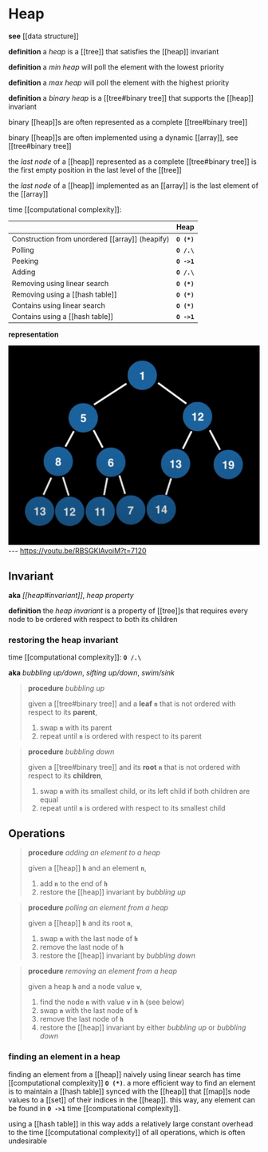 # Heap

**see** [[data structure]]

**definition** a _heap_ is a [[tree]] that satisfies the [[heap]] invariant

**definition** a _min heap_ will poll the element with the lowest priority

**definition** a _max heap_ will poll the element with the highest priority

**definition** a _binary heap_ is a [[tree#binary tree]] that supports the [[heap]] invariant

binary [[heap]]s are often represented as a complete [[tree#binary tree]]

binary [[heap]]s are often implemented using a dynamic [[array]], see [[tree#binary tree]]

the _last node_ of a [[heap]] represented as a complete [[tree#binary tree]] is the first empty position in the last level of the [[tree]]

the _last node_ of a [[heap]] implemented as an [[array]] is the last element of the [[array]]

time [[computational complexity]]:

|                                                 | Heap        |
| ----------------------------------------------- | ----------- |
| Construction from unordered [[array]] (heapify) | **`O (*)`** |
| Polling                                         | **`O /.\`** |
| Peeking                                         | **`O ->1`** |
| Adding                                          | **`O /.\`** |
| Removing using linear search                    | **`O (*)`** |
| Removing using a [[hash table]]                 | **`O (*)`** |
| Contains using linear search                    | **`O (*)`** |
| Contains using a [[hash table]]                 | **`O ->1`** |

**representation**

![](20220913201452.png) --- <https://youtu.be/RBSGKlAvoiM?t=7120>

## Invariant

**aka** _[[heap#invariant]]_, _heap property_

**definition** the _heap invariant_ is a property of [[tree]]s that requires every node to be ordered with respect to both its children

### restoring the heap invariant

time [[computational complexity]]: **`O /.\`**

**aka** _bubbling up/down_, _sifting up/down_, _swim/sink_

> **procedure** _bubbling up_
>
> given a [[tree#binary tree]] and a **leaf** **`n`** that is not ordered with respect to its **parent**,
>
> 1. swap **`n`** with its parent
> 2. repeat until **`n`** is ordered with respect to its parent

> **procedure** _bubbling down_
>
> given a [[tree#binary tree]] and its **root** **`n`** that is not ordered with respect to its **children**,
>
> 1. swap **`n`** with its smallest child, or its left child if both children are equal
> 2. repeat until **`n`** is ordered with respect to its smallest child

## Operations

> **procedure** _adding an element to a heap_
>
> given a [[heap]] **`h`** and an element **`n`**,
>
> 1. add **`n`** to the end of **`h`**
> 2. restore the [[heap]] invariant by _bubbling up_

> **procedure** _polling an element from a heap_
>
> given a [[heap]] **`h`** and its root **`n`**,
>
> 1. swap **`n`** with the last node of **`h`**
> 2. remove the last node of **`h`**
> 3. restore the [[heap]] invariant by _bubbling down_

> **procedure** _removing an element from a heap_
>
> given a heap **`h`** and a node value **`v`**,
>
> 1. find the node **`n`** with value **`v`** in **`h`** (see below)
> 2. swap **`n`** with the last node of **`h`**
> 3. remove the last node of **`h`**
> 4. restore the [[heap]] invariant by either _bubbling up_ or _bubbling down_

### finding an element in a heap

finding an element from a [[heap]] naively using linear search has time [[computational complexity]] **`O (*)`**. a more efficient way to find an element is to maintain a [[hash table]] synced with the [[heap]] that [[map]]s node values to a [[set]] of their indices in the [[heap]]. this way, any element can be found in **`O ->1`** time [[computational complexity]].

using a [[hash table]] in this way adds a relatively large constant overhead to the time [[computational complexity]] of all operations, which is often undesirable
